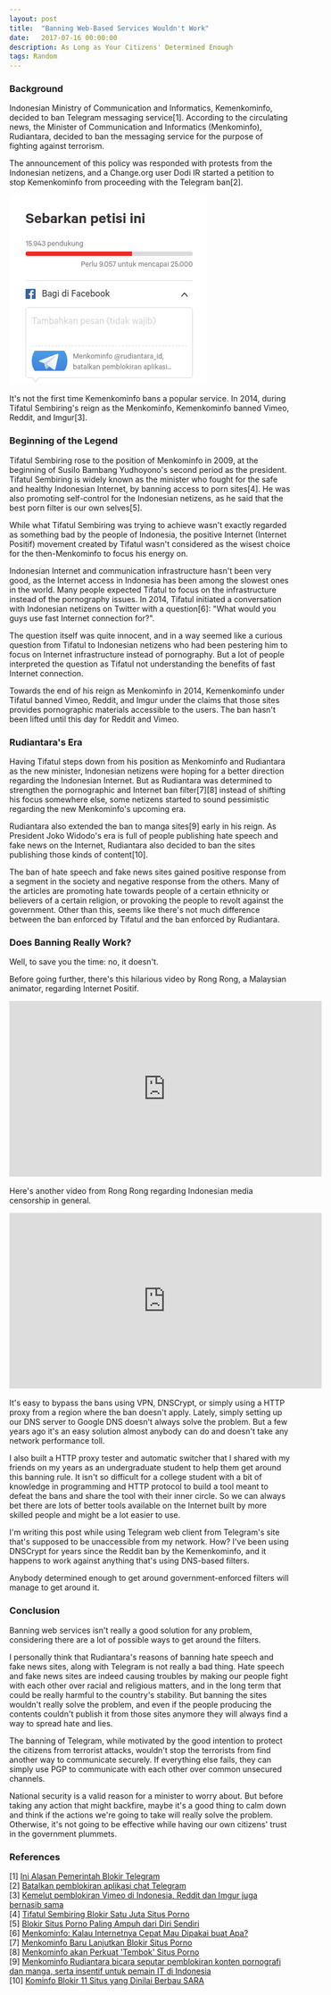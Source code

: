 ```yaml
---
layout: post
title:  "Banning Web-Based Services Wouldn't Work"
date:   2017-07-16 00:00:00
description: As Long as Your Citizens' Determined Enough
tags: Random
---
```


### Background

Indonesian Ministry of Communication and Informatics, Kemenkominfo, decided to ban Telegram messaging service[1]. According to the circulating news, the Minister of Communication and Informatics (Menkominfo), Rudiantara, decided to ban the messaging service for the purpose of fighting against terrorism.

The announcement of this policy was responded with protests from the Indonesian netizens, and a Change.org user Dodi IR started a petition to stop Kemenkominfo from proceeding with the Telegram ban[2].

![Signed by more than 15 thousand people](/images/posts/telegram-ban-protest.png)

It's not the first time Kemenkominfo bans a popular service. In 2014, during Tifatul Sembiring's reign as the Menkominfo, Kemenkominfo banned Vimeo, Reddit, and Imgur[3].

### Beginning of the Legend

Tifatul Sembiring rose to the position of Menkominfo in 2009, at the beginning of Susilo Bambang Yudhoyono's second period as the president. Tifatul Sembiring is widely known as the minister who fought for the safe and healthy Indonesian Internet, by banning access to porn sites[4]. He was also promoting self-control for the Indonesian netizens, as he said that the best porn filter is our own selves[5].

While what Tifatul Sembiring was trying to achieve wasn't exactly regarded as something bad by the people of Indonesia, the positive Internet (Internet Positif) movement created by Tifatul wasn't considered as the wisest choice for the then-Menkominfo to focus his energy on.

Indonesian Internet and communication infrastructure hasn't been very good, as the Internet access in Indonesia has been among the slowest ones in the world. Many people expected Tifatul to focus on the infrastructure instead of the pornography issues. In 2014, Tifatul initiated a conversation with Indonesian netizens on Twitter with a question[6]: "What would you guys use fast Internet connection for?".

The question itself was quite innocent, and in a way seemed like a curious question from Tifatul to Indonesian netizens who had been pestering him to focus on Internet infrastructure instead of pornography. But a lot of people interpreted the question as Tifatul not understanding the benefits of fast Internet connection.

Towards the end of his reign as Menkominfo in 2014, Kemenkominfo under Tifatul banned Vimeo, Reddit, and Imgur under the claims that those sites provides pornographic materials accessible to the users. The ban hasn't been lifted until this day for Reddit and Vimeo.

### Rudiantara's Era

Having Tifatul steps down from his position as Menkominfo and Rudiantara as the new minister, Indonesian netizens were hoping for a better direction regarding the Indonesian Internet. But as Rudiantara was determined to strengthen the pornographic and Internet ban filter[7][8] instead of shifting his focus somewhere else, some netizens started to sound pessimistic regarding the new Menkominfo's upcoming era.

Rudiantara also extended the ban to manga sites[9] early in his reign. As President Joko Widodo's era is full of people publishing hate speech and fake news on the Internet, Rudiantara also decided to ban the sites publishing those kinds of content[10].

The ban of hate speech and fake news sites gained positive response from a segment in the society and negative response from the others. Many of the articles are promoting hate towards people of a certain ethnicity or believers of a certain religion, or provoking the people to revolt against the government. Other than this, seems like there's not much difference between the ban enforced by Tifatul and the ban enforced by Rudiantara.

### Does Banning Really Work?

Well, to save you the time: no, it doesn't.

Before going further, there's this hilarious video by Rong Rong, a Malaysian animator, regarding Internet Positif.

<iframe width="560" height="315" src="https://www.youtube.com/embed/WFdNRLKhbNU" frameborder="0" allowfullscreen></iframe>

Here's another video from Rong Rong regarding Indonesian media censorship in general.

<iframe width="560" height="315" src="https://www.youtube.com/embed/htOqsFL14YU" frameborder="0" allowfullscreen></iframe>

It's easy to bypass the bans using VPN, DNSCrypt, or simply using a HTTP proxy from a region where the ban doesn't apply. Lately, simply setting up our DNS server to Google DNS doesn't always solve the problem. But a few years ago it's an easy solution almost anybody can do and doesn't take any network performance toll.

I also built a HTTP proxy tester and automatic switcher that I shared with my friends on my years as an undergraduate student to help them get around this banning rule. It isn't so difficult for a college student with a bit of knowledge in programming and HTTP protocol to build a tool meant to defeat the bans and share the tool with their inner circle. So we can always bet there are lots of better tools available on the Internet built by more skilled people and might be a lot easier to use.

I'm writing this post while using Telegram web client from Telegram's site that's supposed to be unaccessible from my network. How? I've been using DNSCrypt for years since the Reddit ban by the Kemenkominfo, and it happens to work against anything that's using DNS-based filters.

Anybody determined enough to get around government-enforced filters will manage to get around it.

### Conclusion

Banning web services isn't really a good solution for any problem, considering there are a lot of possible ways to get around the filters.

I personally think that Rudiantara's reasons of banning hate speech and fake news sites, along with Telegram is not really a bad thing. Hate speech and fake news sites are indeed causing troubles by making our people fight with each other over racial and religious matters, and in the long term that could be really harmful to the country's stability. But banning the sites wouldn't really solve the problem, and even if the people producing the contents couldn't publish it from those sites anymore they will always find a way to spread hate and lies.

The banning of Telegram, while motivated by the good intention to protect the citizens from terrorist attacks, wouldn't stop the terrorists from find another way to communicate securely. If everything else fails, they can simply use PGP to communicate with each other over common unsecured channels.

National security is a valid reason for a minister to worry about. But before taking any action that might backfire, maybe it's a good thing to calm down and think if the actions we're going to take will really solve the problem. Otherwise, it's not going to be effective while having our own citizens' trust in the government plummets.

### References

[1] [Ini Alasan Pemerintah Blokir Telegram](http://tekno.kompas.com/read/2017/07/14/20495927/ini-alasan-pemerintah-blokir-telegram)  
[2] [Batalkan pemblokiran aplikasi chat Telegram](https://www.change.org/p/menkominfo-rudiantara-id-batalkan-pemblokiran-aplikasi-chat-telegram)  
[3] [Kemelut pemblokiran Vimeo di Indonesia, Reddit dan Imgur juga bernasib sama](https://id.techinasia.com/kemelut-pemblokiran-vimeo-di-indonesia-reddit-dan-imgur-juga-bernasib-sama)  
[4] [Tifatul Sembiring Blokir Satu Juta Situs Porno](https://nasional.tempo.co/read/news/2012/08/11/173422828/tifatul-sembiring-blokir-satu-juta-situs-porno)  
[5] [Blokir Situs Porno Paling Ampuh dari Diri Sendiri](http://news.kompas.com/read/2010/08/18/1416090/blokir.situs.porno.paling.ampuh.dari.diri.sendiri.)  
[6] [Menkominfo: Kalau Internetnya Cepat Mau Dipakai buat Apa?](http://tekno.kompas.com/read/2014/01/30/1512510/Menkominfo.Kalau.Internetnya.Cepat.Mau.Dipakai.buat.Apa.)  
[7] [Menkominfo Baru Lanjutkan Blokir Situs Porno](https://www.cnnindonesia.com/teknologi/20141030081116-213-8819/menkominfo-baru-lanjutkan-blokir-situs-porno/)  
[8] [Menkominfo akan Perkuat 'Tembok' Situs Porno](https://www.cnnindonesia.com/teknologi/20141030113847-213-8861/menkominfo-akan-perkuat-tembok-situs-porno)  
[9] [Menkominfo Rudiantara bicara seputar pemblokiran konten pornografi dan manga, serta insentif untuk pemain IT di Indonesia](https://id.techinasia.com/menkominfo-rudiantara-pornografi-pemblokiran-komik-manga-yahoo-tutup)  
[10] [Kominfo Blokir 11 Situs yang Dinilai Berbau SARA](http://tekno.kompas.com/read/2016/11/03/16245087/kominfo.blokir.11.situs.yang.dinilai.berbau.sara)
